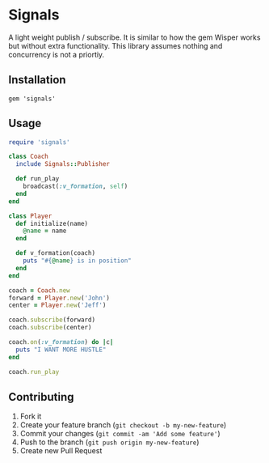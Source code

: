 # Signals

A light weight publish / subscribe. It is similar to how the gem Wisper works
but without extra functionality. This library assumes nothing and concurrency is
not a priortiy.

## Installation

```
gem 'signals'
```

## Usage

```rb
require 'signals'

class Coach
  include Signals::Publisher

  def run_play
    broadcast(:v_formation, self)
  end
end

class Player
  def initialize(name)
    @name = name
  end

  def v_formation(coach)
    puts "#{@name} is in position"
  end
end

coach = Coach.new
forward = Player.new('John')
center = Player.new('Jeff')

coach.subscribe(forward)
coach.subscribe(center)

coach.on(:v_formation) do |c|
  puts "I WANT MORE HUSTLE"
end

coach.run_play
```

## Contributing

1. Fork it
2. Create your feature branch (`git checkout -b my-new-feature`)
3. Commit your changes (`git commit -am 'Add some feature'`)
4. Push to the branch (`git push origin my-new-feature`)
5. Create new Pull Request

